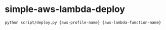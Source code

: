 # simple-aws-lambda-deploy

```shell
python script/deploy.py {aws-profile-name} {aws-lambda-function-name}
```

